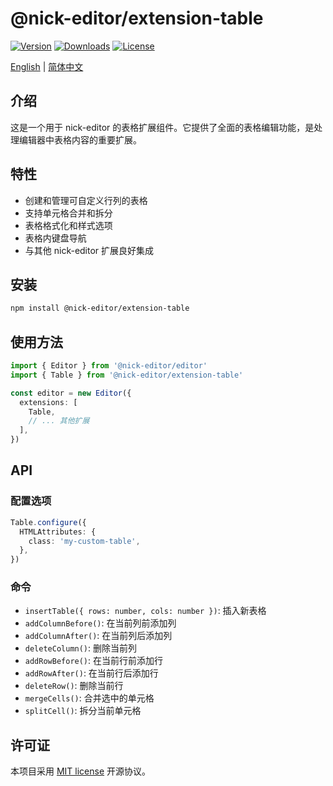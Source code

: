 # @nick-editor/extension-table

[![Version](https://img.shields.io/npm/v/@nick-editor/extension-table.svg?label=version)](https://www.npmjs.com/package/@nick-editor/extension-table)
[![Downloads](https://img.shields.io/npm/dm/@nick-editor/extension-table.svg)](https://npmcharts.com/compare/@nick-editor/extension-table?minimal=true)
[![License](https://img.shields.io/npm/l/@nick-editor/extension-table.svg)](https://www.npmjs.com/package/@nick-editor/extension-table)

[English](./README.md) | [简体中文](./README.zh-CN.md)

## 介绍

这是一个用于 nick-editor 的表格扩展组件。它提供了全面的表格编辑功能，是处理编辑器中表格内容的重要扩展。

## 特性

- 创建和管理可自定义行列的表格
- 支持单元格合并和拆分
- 表格格式化和样式选项
- 表格内键盘导航
- 与其他 nick-editor 扩展良好集成

## 安装

```bash
npm install @nick-editor/extension-table
```

## 使用方法

```typescript
import { Editor } from '@nick-editor/editor'
import { Table } from '@nick-editor/extension-table'

const editor = new Editor({
  extensions: [
    Table,
    // ... 其他扩展
  ],
})
```

## API

### 配置选项

```typescript
Table.configure({
  HTMLAttributes: {
    class: 'my-custom-table',
  },
})
```

### 命令

- `insertTable({ rows: number, cols: number })`: 插入新表格
- `addColumnBefore()`: 在当前列前添加列
- `addColumnAfter()`: 在当前列后添加列
- `deleteColumn()`: 删除当前列
- `addRowBefore()`: 在当前行前添加行
- `addRowAfter()`: 在当前行后添加行
- `deleteRow()`: 删除当前行
- `mergeCells()`: 合并选中的单元格
- `splitCell()`: 拆分当前单元格

## 许可证

本项目采用 [MIT license](../../LICENSE) 开源协议。 